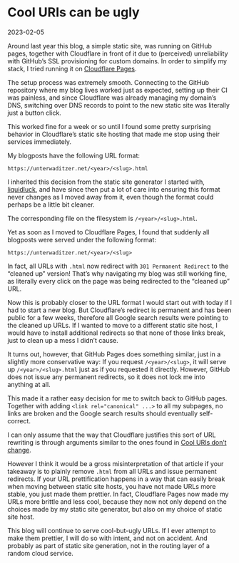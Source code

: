 Cool URIs can be ugly
=====================

<time id=post-date>2023-02-05</time>

Around last year this blog, a simple static site, was running on GitHub pages, together with Cloudflare in front of it due to (perceived) unreliability with GitHub’s SSL provisioning for custom domains. In order to simplify my stack, I tried running it on [Cloudflare Pages](https://pages.cloudflare.com/).

The setup process was extremely smooth. Connecting to the GitHub repository where my blog lives worked just as expected, setting up their CI was painless, and since Cloudflare was already managing my domain’s DNS, switching over DNS records to point to the new static site was literally just a button click.

This worked fine for a week or so until I found some pretty surprising behavior in Cloudflare’s static site hosting that made me stop using their services immediately.

My blogposts have the following URL format:

```
https://unterwaditzer.net/<year>/<slug>.html
```

I inherited this decision from the static site generator I started with, [liquidluck](https://github.com/lepture/liquidluck), and have since then put a lot of care into ensuring this format never changes as I moved away from it, even though the format could perhaps be a little bit cleaner.

The corresponding file on the filesystem is `/<year>/<slug>.html`.

Yet as soon as I moved to Cloudflare Pages, I found that suddenly all blogposts were served under the following format:

```
https://unterwaditzer.net/<year>/<slug>
```

In fact, all URLs with `.html` now redirect with  `301 Permanent Redirect` to the “cleaned up” version! That’s why navigating my blog was still working fine, as literally every click on the page was being redirected to the “cleaned up” URL.

Now this is probably closer to the URL format I would start out with today if I had to start a new blog. But Cloudflare’s redirect is permanent and has been public for a few weeks, therefore all Google search results were pointing to the cleaned up URLs. If I wanted to move to a different static site host, I would have to install additional redirects so that none of those links break, just to clean up a mess I didn’t cause.

It turns out, however, that GitHub Pages does something similar, just in a slightly more conservative way: If you request `/<year>/<slug>`, it will serve up `/<year>/<slug>.html` just as if you requested it directly. However, GitHub does not issue any permanent redirects, so it does not lock me into anything at all.

This made it a rather easy decision for me to switch back to GitHub pages. Together with adding `<link rel="canonical" ...>` to all my subpages, no links are broken and the Google search results should eventually self-correct.

I can only assume that the way that Cloudflare justifies this sort of URL rewriting is through arguments similar to the ones found in [Cool URIs don’t change](https://www.w3.org/Provider/Style/URI).

However I think it would be a gross misinterpretation of that article if your takeaway is to plainly remove `.html` from all URLs and issue permanent redirects. If your URL prettification happens in a way that can easily break when moving between static site hosts, you have not made URLs more stable, you just made them prettier. In fact, Cloudflare Pages now made my URLs more brittle and less cool, because they now not only depend on the choices made by my static site generator, but also on my choice of static site host.

This blog will continue to serve cool-but-ugly URLs. If I ever attempt to make them prettier, I will do so with intent, and not on accident. And probably as part of static site generation, not in the routing layer of a random cloud service.

